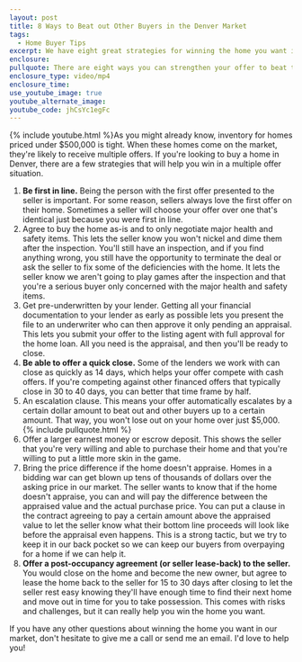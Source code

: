 ```yaml
---
layout: post
title: 8 Ways to Beat out Other Buyers in the Denver Market
tags:
  - Home Buyer Tips
excerpt: We have eight great strategies for winning the home you want in a multiple offer situation.
enclosure:
pullquote: There are eight ways you can strengthen your offer to beat the competition.
enclosure_type: video/mp4
enclosure_time:
use_youtube_image: true
youtube_alternate_image:
youtube_code: jhCsYc1egFc
---
```



{% include youtube.html %}As you might already know, inventory for homes priced under $500,000 is tight. When these homes come on the market, they're likely to receive multiple offers. If you're looking to buy a home in Denver, there are a few strategies that will help you win in a multiple offer situation.

1. **Be first in line.** Being the person with the first offer presented to the seller is important. For some reason, sellers always love the first offer on their home. Sometimes a seller will choose your offer over one that's identical just because you were first in line.
2. Agree to buy the home as-is and to only negotiate major health and safety items. This lets the seller know you won't nickel and dime them after the inspection. You'll still have an inspection, and if you find anything wrong, you still have the opportunity to terminate the deal or ask the seller to fix some of the deficiencies with the home. It lets the seller know we aren't going to play games after the inspection and that you're a serious buyer only concerned with the major health and safety items.
3. Get pre-underwritten by your lender. Getting all your financial documentation to your lender as early as possible lets you present the file to an underwriter who can then approve it only pending an appraisal. This lets you submit your offer to the listing agent with full approval for the home loan. All you need is the appraisal, and then you'll be ready to close.
4. **Be able to offer a quick close.** Some of the lenders we work with can close as quickly as 14 days, which helps your offer compete with cash offers. If you're competing against other financed offers that typically close in 30 to 40 days, you can better that time frame by half.
5. An escalation clause. This means your offer automatically escalates by a certain dollar amount to beat out and other buyers up to a certain amount. That way, you won't lose out on your home over just $5,000.
   <br>{% include pullquote.html %}
6. Offer a larger earnest money or escrow deposit. This shows the seller that you're very willing and able to purchase their home and that you're willing to put a little more skin in the game.
7. Bring the price difference if the home doesn't appraise. Homes in a bidding war can get blown up tens of thousands of dollars over the asking price in our market. The seller wants to know that if the home doesn't appraise, you can and will pay the difference between the appraised value and the actual purchase price. You can put a clause in the contract agreeing to pay a certain amount above the appraised value to let the seller know what their bottom line proceeds will look like before the appraisal even happens. This is a strong tactic, but we try to keep it in our back pocket so we can keep our buyers from overpaying for a home if we can help it.
8. **Offer a post-occupancy agreement (or seller lease-back) to the seller.** You would close on the home and become the new owner, but agree to lease the home back to the seller for 15 to 30 days after closing to let the seller rest easy knowing they'll have enough time to find their next home and move out in time for you to take possession. This comes with risks and challenges, but it can really help you win the home you want.

If you have any other questions about winning the home you want in our market, don't hesitate to give me a call or send me an email. I'd love to help you!